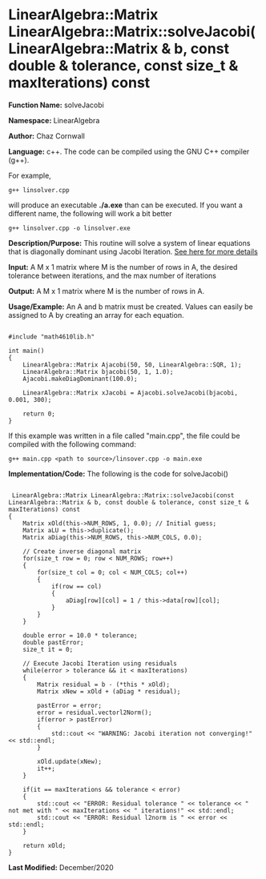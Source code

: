# LinearAlgebra::Matrix LinearAlgebra::Matrix::solveJacobi(LinearAlgebra::Matrix & b, const double & tolerance, const size_t & maxIterations) const

**Function Name:**           solveJacobi

**Namespace:**               LinearAlgebra

**Author:** Chaz Cornwall

**Language:** c++. The code can be compiled using the GNU C++ compiler (g++).

For example,

    g++ linsolver.cpp 

will produce an executable **./a.exe** than can be executed. If you want a different name, the following will work a bit
better

    g++ linsolver.cpp -o linsolver.exe

**Description/Purpose:** This routine will solve a system of linear equations that is diagonally dominant using Jacobi Iteration. [See here for more details](https://en.wikipedia.org/wiki/Jacobi_method)

**Input:** A M x 1 matrix where M is the number of rows in A, the desired tolerance between iterations, and the max number of iterations

**Output:** A M x 1 matrix where M is the number of rows in A.

**Usage/Example:** An A and b matrix must be created. Values can easily be assigned to A by creating an array for each equation. 

<pre><code> 
#include "math4610lib.h" 

int main()
{
    LinearAlgebra::Matrix Ajacobi(50, 50, LinearAlgebra::SQR, 1);
    LinearAlgebra::Matrix bjacobi(50, 1, 1.0);
    Ajacobi.makeDiagDominant(100.0);

    LinearAlgebra::Matrix xJacobi = Ajacobi.solveJacobi(bjacobi, 0.001, 300);
    
    return 0;
}
</pre></code>

If this example was written in a file called "main.cpp", the file could be compiled with the following command:

    g++ main.cpp <path to source>/linsover.cpp -o main.exe

**Implementation/Code:** The following is the code for solveJacobi()

<pre><code>
 LinearAlgebra::Matrix LinearAlgebra::Matrix::solveJacobi(const LinearAlgebra::Matrix & b, const double & tolerance, const size_t & maxIterations) const
{
    Matrix xOld(this->NUM_ROWS, 1, 0.0); // Initial guess;
    Matrix aLU = this->duplicate();
    Matrix aDiag(this->NUM_ROWS, this->NUM_COLS, 0.0);

    // Create inverse diagonal matrix
    for(size_t row = 0; row < NUM_ROWS; row++)
    {
        for(size_t col = 0; col < NUM_COLS; col++)
        {
            if(row == col)
            {
                aDiag[row][col] = 1 / this->data[row][col];
            }
        }
    }

    double error = 10.0 * tolerance;
    double pastError;
    size_t it = 0;

    // Execute Jacobi Iteration using residuals
    while(error > tolerance && it < maxIterations)
    {
        Matrix residual = b - (*this * xOld);
        Matrix xNew = xOld + (aDiag * residual);

        pastError = error;
        error = residual.vectorl2Norm();
        if(error > pastError)
        {
            std::cout << "WARNING: Jacobi iteration not converging!" << std::endl;
        }

        xOld.update(xNew);
        it++;
    }
    
    if(it == maxIterations && tolerance < error)
    {
        std::cout << "ERROR: Residual tolerance " << tolerance << " not met with " << maxIterations << " iterations!" << std::endl;
        std::cout << "ERROR: Residual l2norm is " << error << std::endl;
    }

    return xOld;
}
</pre></code>

**Last Modified:** December/2020

